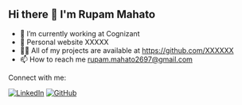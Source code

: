 ## Hi there 👋 I'm Rupam Mahato

- 🔭 I’m currently working at Cognizant
- 👯 Personal website XXXXX
- 👨‍💻 All of my projects are available at https://github.com/XXXXXX
- 📫 How to reach me rupam.mahato2697@gmail.com

Connect with me:

[![LinkedIn](https://img.shields.io/badge/LinkedIn-0077B5?style=for-the-badge&logo=linkedin&logoColor=white)](https://www.linkedin.com/in/rupam-mahato-773864135/) [![GitHub](https://img.shields.io/badge/GitHub-100000?style=for-the-badge&logo=github&logoColor=white)](https://github.com/likerupam)
